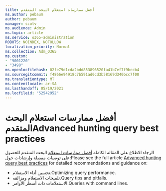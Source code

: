 ```yaml
---
title: أفضل ممارسات استعلام البحث المتقدم
ms.author: pebaum
author: pebaum
manager: scotv
ms.audience: Admin
ms.topic: article
ms.service: o365-administration
ROBOTS: NOINDEX, NOFOLLOW
localization_priority: Normal
ms.collection: Adm_O365
ms.custom:
- "9001220"
- "3498"
ms.openlocfilehash: 02fe79d1cda2bdd853896520fa41b7ef7f9becb4
ms.sourcegitcommit: f4866e94918c7b591ad0cd3b58169d340bcc7f00
ms.translationtype: MT
ms.contentlocale: ar-SA
ms.lasthandoff: 05/19/2021
ms.locfileid: "52542952"
---
```

# <a name="advanced-hunting-query-best-practices"></a><span data-ttu-id="c561b-102">أفضل ممارسات استعلام البحث المتقدم</span><span class="sxs-lookup"><span data-stu-id="c561b-102">Advanced hunting query best practices</span></span>

<span data-ttu-id="c561b-103">الرجاء الاطلاع على المقالة الكاملة [أفضل ممارسات استعلام](/windows/security/threat-protection/microsoft-defender-atp/advanced-hunting-best-practices#optimize-query-performance) البحث المتقدم للحصول على توصيات مفصلة وإرشادات حول:</span><span class="sxs-lookup"><span data-stu-id="c561b-103">Please see the full article [Advanced hunting query best practices](/windows/security/threat-protection/microsoft-defender-atp/advanced-hunting-best-practices#optimize-query-performance) for detailed recommendations and guidance on:</span></span>
- <span data-ttu-id="c561b-104">تحسين أداء الاستعلام.</span><span class="sxs-lookup"><span data-stu-id="c561b-104">Optimizing query performance.</span></span>
- <span data-ttu-id="c561b-105">تلميحات الاستعلام ومزالقه.</span><span class="sxs-lookup"><span data-stu-id="c561b-105">Query tips and pitfalls.</span></span>
- <span data-ttu-id="c561b-106">الاستعلامات ذات أسطر الأوامر.</span><span class="sxs-lookup"><span data-stu-id="c561b-106">Queries with command lines.</span></span>


